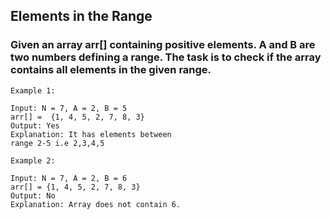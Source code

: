 ## Elements in the Range

### Given an array arr[] containing positive elements. A and B are two numbers defining a range. The task is to check if the array contains all elements in the given range.

```
Example 1:

Input: N = 7, A = 2, B = 5
arr[] =  {1, 4, 5, 2, 7, 8, 3}
Output: Yes
Explanation: It has elements between
range 2-5 i.e 2,3,4,5
```

```
Example 2:

Input: N = 7, A = 2, B = 6
arr[] = {1, 4, 5, 2, 7, 8, 3}
Output: No
Explanation: Array does not contain 6.
```
